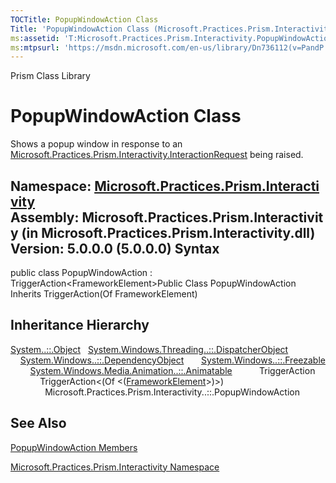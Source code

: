 ```yaml
---
TOCTitle: PopupWindowAction Class
Title: 'PopupWindowAction Class (Microsoft.Practices.Prism.Interactivity)'
ms:assetid: 'T:Microsoft.Practices.Prism.Interactivity.PopupWindowAction'
ms:mtpsurl: 'https://msdn.microsoft.com/en-us/library/Dn736112(v=PandP.50)'
---
```


Prism Class Library

PopupWindowAction Class
=======================

Shows a popup window in response to an [Microsoft.Practices.Prism.Interactivity.InteractionRequest](https://msdn.microsoft.com/n:microsoft.practices.prism.interactivity.interactionrequest) being raised.

**Namespace:** [Microsoft.Practices.Prism.Interactivity](https://msdn.microsoft.com/n:microsoft.practices.prism.interactivity)
**Assembly:** Microsoft.Practices.Prism.Interactivity (in Microsoft.Practices.Prism.Interactivity.dll) Version: 5.0.0.0 (5.0.0.0)
Syntax
------

<span id="syntaxToggle"></span>public class PopupWindowAction : TriggerAction&lt;FrameworkElement&gt;Public Class PopupWindowAction Inherits TriggerAction(Of FrameworkElement)

Inheritance Hierarchy
---------------------

<span id="familyToggle"></span>[System..::.Object](http://msdn2.microsoft.com/en-us/library/e5kfa45b)
  [System.Windows.Threading..::.DispatcherObject](http://msdn2.microsoft.com/en-us/library/ms615925)
    [System.Windows..::.DependencyObject](http://msdn2.microsoft.com/en-us/library/ms589309)
      [System.Windows..::.Freezable](http://msdn2.microsoft.com/en-us/library/ms602734)
        [System.Windows.Media.Animation..::.Animatable](http://msdn2.microsoft.com/en-us/library/ms618388)
          TriggerAction
            TriggerAction&lt;(Of &lt;([FrameworkElement](http://msdn2.microsoft.com/en-us/library/ms602714)&gt;)&gt;)
              Microsoft.Practices.Prism.Interactivity..::.PopupWindowAction

See Also
--------

<span id="seeAlsoToggle"></span>
[PopupWindowAction Members](https://msdn.microsoft.com/allmembers.t:microsoft.practices.prism.interactivity.popupwindowaction)

[Microsoft.Practices.Prism.Interactivity Namespace](https://msdn.microsoft.com/n:microsoft.practices.prism.interactivity)
